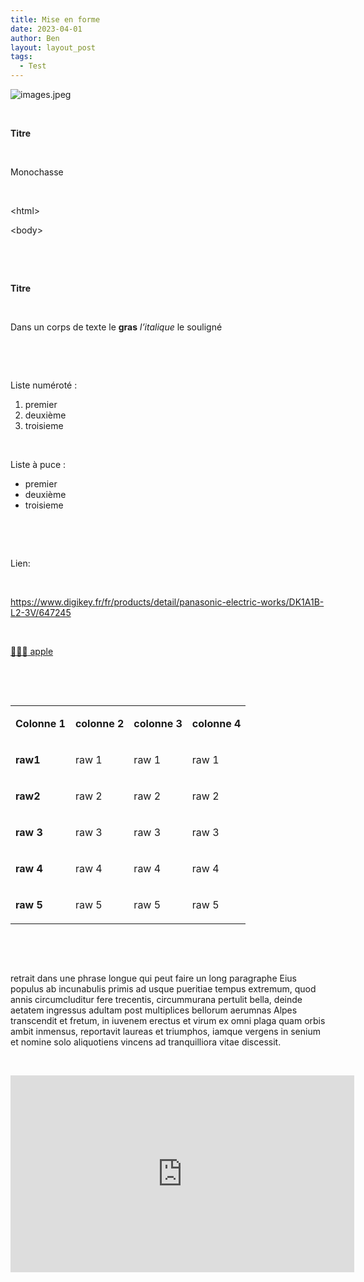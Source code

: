 ```yaml
---
title: Mise en forme
date: 2023-04-01
author: Ben
layout: layout_post
tags:
  - Test
---
```


<p class="p3"><img src="{{ "assets/img/images.jpeg" | relative_url }}" alt="images.jpeg"></p>
<p class="p4"><span class="s1"><b></b></span><br></p>
<p class="p1"><b>Titre</b></p>
<p class="p5"><br></p>
<p class="p6">Monochasse</p>
<p class="p7"><br></p>
<p class="p6">&lt;html&gt;</p>
<p class="p6">&lt;body&gt;</p>
<p class="p7"><br></p>
<p class="p5"><b></b><br></p>
<p class="p1"><b>Titre</b></p>
<p class="p5"><b></b><br></p>
<p class="p2">Dans un corps de texte le <b>gras</b> <i>l’italique</i> le <span class="s2">souligné</span></p>
<p class="p5"><b></b><br></p>
<p class="p5"><b></b><br></p>
<p class="p2">Liste numéroté :</p>
<ol class="ol1">
<li class="li2">premier</li>
<li class="li2">deuxième</li>
<li class="li2">troisieme</li>
</ol>
<p class="p5"><b></b><br></p>
<p class="p2">Liste à puce :</p>
<ul class="ul1">
<li class="li2"><span class="s3"></span>premier</li>
<li class="li2"><span class="s3"></span>deuxième</li>
<li class="li2"><span class="s3"></span>troisieme</li>
</ul>
<p class="p5"><br></p>
<p class="p5"><br></p>
<p class="p2">Lien:</p>
<p class="p5"><br></p>
<p class="p2"><a href="https://www.digikey.fr/fr/products/detail/panasonic-electric-works/DK1A1B-L2-3V/647245">https://www.digikey.fr/fr/products/detail/panasonic-electric-works/DK1A1B-L2-3V/647245</a></p>
<p class="p5"><br></p>
<p class="p8"><a href="http://apple.com">👨🏻‍💻<span class="s4"> apple</span></a></p>
<p class="p5"><br></p>
<p class="p5"><br></p>
<table cellspacing="0" cellpadding="0" class="t1">
<tbody>
<tr>
<td valign="top" class="td1">
<p class="p2"><b>Colonne 1</b></p>
</td>
<td valign="top" class="td1">
<p class="p2"><b>colonne 2</b></p>
</td>
<td valign="top" class="td1">
<p class="p2"><b>colonne 3</b></p>
</td>
<td valign="top" class="td1">
<p class="p2"><b>colonne 4</b></p>
</td>
</tr>
<tr>
<td valign="top" class="td1">
<p class="p2"><b>raw1</b></p>
</td>
<td valign="top" class="td1">
<p class="p2">raw 1</p>
</td>
<td valign="top" class="td1">
<p class="p2">raw 1</p>
</td>
<td valign="top" class="td1">
<p class="p2">raw 1</p>
</td>
</tr>
<tr>
<td valign="top" class="td1">
<p class="p2"><b>raw2<span class="Apple-converted-space"> </span></b></p>
</td>
<td valign="top" class="td1">
<p class="p2">raw 2</p>
</td>
<td valign="top" class="td1">
<p class="p2">raw 2</p>
</td>
<td valign="top" class="td1">
<p class="p2">raw 2</p>
</td>
</tr>
<tr>
<td valign="top" class="td1">
<p class="p2"><b>raw 3</b></p>
</td>
<td valign="top" class="td1">
<p class="p2">raw 3</p>
</td>
<td valign="top" class="td1">
<p class="p2">raw 3</p>
</td>
<td valign="top" class="td1">
<p class="p2">raw 3</p>
</td>
</tr>
<tr>
<td valign="top" class="td1">
<p class="p2"><b>raw 4</b></p>
</td>
<td valign="top" class="td1">
<p class="p2">raw 4</p>
</td>
<td valign="top" class="td1">
<p class="p2">raw 4</p>
</td>
<td valign="top" class="td1">
<p class="p2">raw 4</p>
</td>
</tr>
<tr>
<td valign="top" class="td1">
<p class="p2"><b>raw 5</b></p>
</td>
<td valign="top" class="td1">
<p class="p2">raw 5</p>
</td>
<td valign="top" class="td1">
<p class="p2">raw 5</p>
</td>
<td valign="top" class="td1">
<p class="p2">raw 5</p>
</td>
</tr>
</tbody>
</table>
<p class="p5"><br></p>
<p class="p5"><br></p>
<p class="p2"><span class="Apple-tab-span">	</span>retrait dans une phrase longue qui peut faire un long paragraphe Eius populus ab incunabulis primis ad usque pueritiae tempus extremum, quod annis circumcluditur fere trecentis, circummurana pertulit bella, deinde aetatem ingressus adultam post multiplices bellorum aerumnas Alpes transcendit et fretum, in iuvenem erectus et virum ex omni plaga quam orbis ambit inmensus, reportavit laureas et triumphos, iamque vergens in senium et nomine solo aliquotiens vincens ad tranquilliora vitae discessit.</p>
<p class="p5"><br></p>
<p class="p3"><iframe width="550" height="315" src="https://www.youtube-nocookie.com/embed/xmdxEiJQF-o" title="YouTube video player" frameborder="0" allow="accelerometer; autoplay; clipboard-write; encrypted-media; gyroscope; picture-in-picture; web-share" allowfullscreen></iframe></p>


